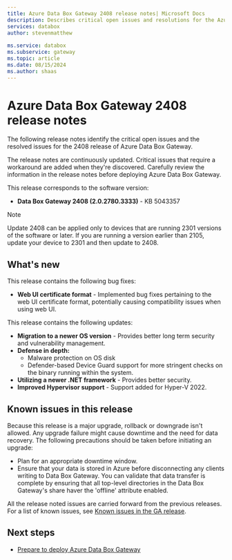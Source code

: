 ```yaml
---
title: Azure Data Box Gateway 2408 release notes| Microsoft Docs
description: Describes critical open issues and resolutions for the Azure Data Box Gateway running 2408 release.
services: databox
author: stevenmatthew
 
ms.service: databox
ms.subservice: gateway
ms.topic: article
ms.date: 08/15/2024
ms.author: shaas
---
```


# Azure Data Box Gateway 2408 release notes

The following release notes identify the critical open issues and the resolved issues for the 2408 release of Azure Data Box Gateway.

The release notes are continuously updated. Critical issues that require a workaround are added when they're discovered. Carefully review the information in the release notes before deploying Azure Data Box Gateway.

This release corresponds to the software version:

- **Data Box Gateway 2408 (2.0.2780.3333)** - KB 5043357

> [!NOTE]
> Update 2408 can be applied only to devices that are running 2301 versions of the software or later. If you are running a version earlier than 2105, update your device to 2301 and then update to 2408.

## What's new

This release contains the following bug fixes:

- **Web UI certificate format** - Implemented bug fixes pertaining to the web UI certificate format, potentially causing compatibility issues when using web UI.

This release contains the following updates:

- **Migration to a newer OS version** - Provides better long term security and vulnerability management.
- **Defense in depth:**
    - Malware protection on OS disk
    - Defender-based Device Guard support for more stringent checks on the binary running within the system.
- **Utilizing a newer .NET framework** - Provides better security.
- **Improved Hypervisor support** - Support added for Hyper-V 2022.

## Known issues in this release

Because this release is a major upgrade, rollback or downgrade isn't allowed. Any upgrade failure might cause downtime and the need for data recovery. The following precautions should be taken before initiating an upgrade:

- Plan for an appropriate downtime window.
- Ensure that your data is stored in Azure before disconnecting any clients writing to Data Box Gateway. You can validate that data transfer is complete by ensuring that all top-level directories in the Data Box Gateway's share haver the 'offline' attribute enabled.

All the release noted issues are carried forward from the previous releases. For a list of known issues, see [Known issues in the GA release](data-box-gateway-release-notes.md#known-issues-in-ga-release).

## Next steps

- [Prepare to deploy Azure Data Box Gateway](data-box-gateway-deploy-prep.md)
